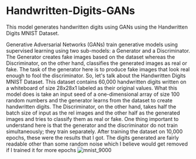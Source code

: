 # Handwritten-Digits-GANs
This model generates handwritten digits using GANs using the Handwritten Digits MNIST Dataset.

Generative Adversarial Networks (GANs) train generative models using supervised learning using two sub-models: a Generator and a Discriminator. The Generator creates fake images based on the dataset whereas the Discriminator, on the other hand, classifies the generated images as real or fake. The task of the generator here is to produce fake images that look real enough to fool the discriminator. 
So, let's talk about the Handwritten Digits  MNIST Dataset. This dataset contains 60,000 handwritten digits written on a whiteboard of size 28x28x1 labeled as their original values. What this model does is take an input seed of a one-dimensional array of size 100 random numbers and the generator learns from the dataset to create handwritten digits. The Discriminator, on the other hand, takes half the batch size of input as the rel images and the other half as the generated images and tries to classify them as real or fake.
One thing important to understand here is that the generator and the discriminator do not train simultaneously; they train separately. 
After training the dataset on 10,000 epochs, these were the results that I got. The digits generated are fairly readable other than some random noise which I believe would get removed if I trained it for more epochs
![mnist_9000](https://github.com/roseredfingers/Handwritten-Digits-GANs/assets/88833560/e39f829f-6326-42da-bbd8-f2157c85e696)

